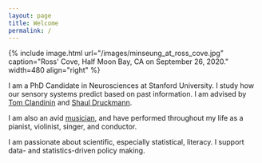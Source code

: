```yaml
---
layout: page
title: Welcome
permalink: /
---
```


{% include image.html url="/images/minseung_at_ross_cove.jpg" caption="Ross' Cove, Half Moon Bay, CA on September 26, 2020." width=480 align="right" %}

I am a PhD Candidate in Neurosciences at Stanford University. I study how our sensory systems predict based on past information. I am advised by [Tom Clandinin](https://flyvisionlab.weebly.com) and [Shaul Druckmann](https://www.druckmannlab.com/).

I am also an avid [musician](misc/music), and have performed throughout my life as a pianist, violinist, singer, and conductor. 

I am passionate about scientific, especially statistical, literacy. I support data- and statistics-driven policy making.
